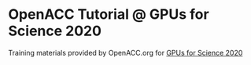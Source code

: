 # OpenACC Tutorial @ GPUs for Science 2020
Training materials provided by OpenACC.org for [GPUs for Science 2020](https://www.nersc.gov/users/training/gpus-for-science/gpus-for-science-2020/)
